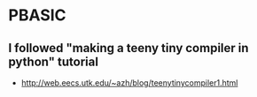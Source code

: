 # PBASIC
## I followed "making a teeny tiny compiler in python" tutorial
- http://web.eecs.utk.edu/~azh/blog/teenytinycompiler1.html
